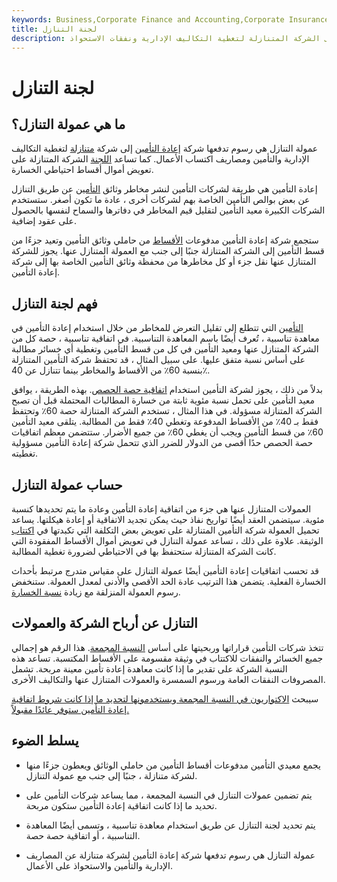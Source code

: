 ```yaml
---
keywords: Business,Corporate Finance and Accounting,Corporate Insurance
title: لجنة التنازل
description: عمولة التنازل هي رسوم تدفعها شركة إعادة التأمين إلى الشركة المتنازلة لتغطية التكاليف الإدارية ونفقات الاستحواذ.
---
```


# لجنة التنازل
## ما هي عمولة التنازل؟

عمولة التنازل هي رسوم تدفعها شركة [إعادة التأمين](/reinsurance) إلى شركة [متنازلة](/ceding-company) لتغطية التكاليف الإدارية والتأمين ومصاريف اكتساب الأعمال. كما تساعد [اللجنة](/commission) الشركة المتنازلة على تعويض أموال أقساط احتياطي الخسارة.

إعادة التأمين هي طريقة لشركات التأمين لنشر مخاطر وثائق [التأمين](/underwriting) عن طريق التنازل عن بعض بوالص التأمين الخاصة بهم لشركات أخرى ، عادة ما تكون أصغر. ستستخدم الشركات الكبيرة معيد التأمين لتقليل قيم المخاطر في دفاترها والسماح لنفسها بالحصول على عقود إضافية.

ستجمع شركة إعادة التأمين مدفوعات [الأقساط](/insurance-premium) من حاملي وثائق التأمين وتعيد جزءًا من قسط التأمين إلى الشركة المتنازلة جنبًا إلى جنب مع العمولة المتنازل عنها. يجوز للشركة المتنازل عنها نقل جزء أو كل مخاطرها من محفظة وثائق التأمين الخاصة بها إلى شركة إعادة التأمين.

## فهم لجنة التنازل

[التأمين](/insurance) التي تتطلع إلى تقليل التعرض للمخاطر من خلال استخدام إعادة التأمين في معاهدة تناسبية ، تُعرف أيضًا باسم المعاهدة التناسبية. في اتفاقية تناسبية ، حصة كل من الشركة المتنازل عنها ومعيد التأمين في كل من قسط التأمين وتغطية أي خسائر مطالبة على أساس نسبة متفق عليها. على سبيل المثال ، قد تحتفظ شركة التأمين المتنازلة بنسبة 60٪ من الأقساط والمخاطر بينما تتنازل عن 40٪.

بدلاً من ذلك ، يجوز لشركة التأمين استخدام [اتفاقية حصة الحصص](/quota-share-treaty). بهذه الطريقة ، يوافق معيد التأمين على تحمل نسبة مئوية ثابتة من خسارة المطالبات المحتملة قبل أن تصبح الشركة المتنازلة مسؤولة. في هذا المثال ، تستخدم الشركة المتنازلة حصة 60٪ وتحتفظ فقط بـ 40٪ من الأقساط المدفوعة وتغطي 40٪ فقط من المطالبة. يتلقى معيد التأمين 60٪ من قسط التأمين ويجب أن يغطي 60٪ من جميع الأضرار. ستتضمن معظم اتفاقيات حصة الحصص حدًا أقصى من الدولار للضرر الذي تتحمل شركة إعادة التأمين مسؤولية تغطيته.

## حساب عمولة التنازل

العمولات المتنازل عنها هي جزء من اتفاقية إعادة التأمين وعادة ما يتم تحديدها كنسبة مئوية. سيتضمن العقد أيضًا تواريخ نفاذ حيث يمكن تجديد الاتفاقية أو إعادة هيكلتها. يساعد تحميل العمولة شركة التأمين المتنازلة على تعويض بعض التكلفة التي تكبدتها في [اكتتاب](/underwriting) الوثيقة. علاوة على ذلك ، تساعد عمولة التنازل في تعويض أموال الأقساط المفقودة التي كانت الشركة المتنازلة ستحتفظ بها في الاحتياطي لضرورة تغطية المطالبة.

قد تحسب اتفاقيات إعادة التأمين أيضًا عمولة التنازل على مقياس متدرج مرتبط بأحداث الخسارة الفعلية. يتضمن هذا الترتيب عادة الحد الأقصى والأدنى لمعدل العمولة. ستنخفض رسوم العمولة المنزلقة مع زيادة [نسبة الخسارة](/loss-ratio).

## التنازل عن أرباح الشركة والعمولات

تتخذ شركات التأمين قراراتها وربحيتها على أساس [النسبة المجمعة](/combinedratio). هذا الرقم هو إجمالي جميع الخسائر والنفقات للاكتتاب في وثيقة مقسومة على الأقساط المكتسبة. تساعد هذه النسبة الشركة على تقدير ما إذا كانت معاهدة إعادة تأمين معينة مربحة. تشمل المصروفات النفقات العامة ورسوم السمسرة والعمولات المتنازل عنها والتكاليف الأخرى.

سيبحث [الاكتواريون في النسبة المجمعة ويستخدمونها لتحديد ما إذا كانت شروط اتفاقية إعادة التأمين ستوفر عائدًا مقبولاً.](/actuary)

## يسلط الضوء

- يجمع معيدي التأمين مدفوعات أقساط التأمين من حاملي الوثائق ويعطون جزءًا منها لشركة متنازلة ، جنبًا إلى جنب مع عمولة التنازل.

- يتم تضمين عمولات التنازل في النسبة المجمعة ، مما يساعد شركات التأمين على تحديد ما إذا كانت اتفاقية إعادة التأمين ستكون مربحة.

- يتم تحديد لجنة التنازل عن طريق استخدام معاهدة تناسبية ، وتسمى أيضًا المعاهدة التناسبية ، أو اتفاقية حصة حصة.

- عمولة التنازل هي رسوم تدفعها شركة إعادة التأمين لشركة متنازلة عن المصاريف الإدارية والتأمين والاستحواذ على الأعمال.


